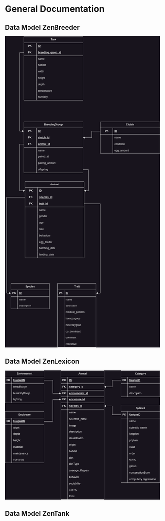 # General Documentation

## Data Model ZenBreeder

![Data Model Zenbreeder UML](zenbreeder_datamodel_uml.png)

## Data Model ZenLexicon

![Data Model ZenLexicon UML](zen_lexicon.uml.png)

## Data Model ZenTank

